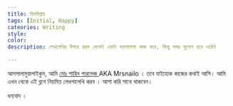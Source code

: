 ```yaml
---
title: বিসমিল্লাহ 
tags: [Initial, Happy]
cateories: Writing
style: 
color: 
description: লেখালেখির উপরে প্রথম থেকেই একটা ভালোলাগা কাজ করে, কিন্তু সময় সুযোগ হয়ে ওঠেনি 

---
```


আসসালামুয়ালাইকুম, আমি [ মোঃ শাহিদ পারভেজ ](https://www.facebook.com/mrsnailo) AKA Mrsnailo । তবে যাইহোক কাজের কথাই আসি। আমি এখন থেকে এই ব্লগে নিয়মিত লেখগালেখি করব । আশা করি সাথে থাকবেন। 

ধন্যবাদ ।
